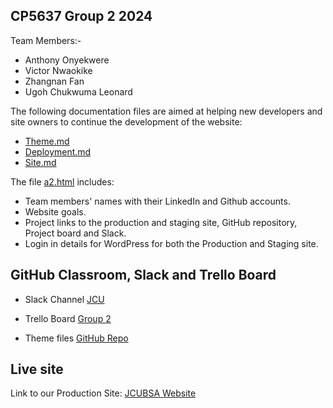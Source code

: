 
## CP5637 Group 2 2024
Team Members:- 
- Anthony Onyekwere
- Victor Nwaokike
- Zhangnan Fan
- Ugoh Chukwuma Leonard

The following documentation files are aimed at helping new developers and site owners to continue the development of the website:

* [Theme.md](documents/theme.md)
* [Deployment.md](documents/deployment.md)
* [Site.md](documents/site.md)

The file [a2.html](documents/a2.html) includes:

* Team members' names with their LinkedIn  and Github accounts.
* Website goals.
* Project links to the production and staging site, GitHub repository, Project board and Slack.
* Login in details for WordPress for both the Production and Staging site.

## GitHub Classroom, Slack and Trello Board

- Slack Channel [JCU](https://app.slack.com/client/T1HPNSNKT/C078QLM30R4)

- Trello Board [Group 2](https://trello.com/b/8iJMbw7E/cp5637-group-2-project-work)

- Theme files [GitHub Repo](https://github.com/onegeniuslykdat/CP5637_GROUP2_STUDETBOARDWEBSITE)

## Live site
Link to our Production Site: [JCUBSA Website](https://jcubstudentboardgroup2.cloudaccess.host)



    


